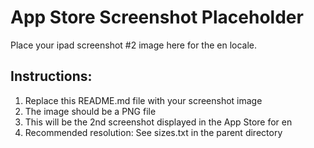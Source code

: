 # App Store Screenshot Placeholder

Place your ipad screenshot #2 image here for the en locale.

## Instructions:
1. Replace this README.md file with your screenshot image
2. The image should be a PNG file
3. This will be the 2nd screenshot displayed in the App Store for en
4. Recommended resolution: See sizes.txt in the parent directory
